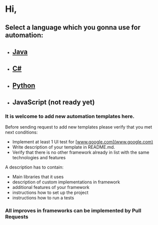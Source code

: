 # Hi, 
## Select a language which you gonna use for automation: 



- ## [Java](https://github.com/JetFree/JavaAutomation)
- ## [C#](https://github.com/JetFree/CSharpAutomation)
- ## [Python](https://github.com/JetFree/PythonAutomation)
- ## JavaScript (not ready yet)




### It is welcome to add new automation templates here. 

Before sending request to add new templates please verify that you met next conditions:
 - Implement at least 1 UI test for [www.google.com](www.google.com)
 - Write description of your template in README.md. 
 - Verify that there is no other framework already in list with the same technologies and features
 
 A description has to contain: 
 * Main libraries that it uses
 * description of custom implementations in framework
 * additional features of your framework
 * instructions how to set up the project
 * instructions how to run a tests
 
### All improves in frameworks can be implemented by Pull Requests
